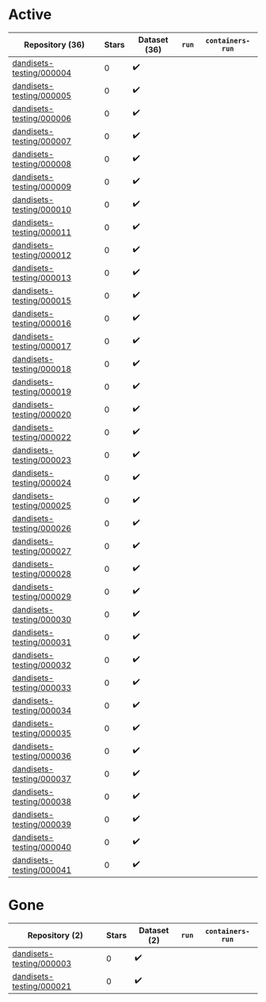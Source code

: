 # Active
| Repository (36) | Stars | Dataset (36) | `run` | `containers-run` |
| --- | --- | --- | --- | --- |
| [dandisets-testing/000004](https://github.com/dandisets-testing/000004) | 0 | :heavy_check_mark: |  |  |
| [dandisets-testing/000005](https://github.com/dandisets-testing/000005) | 0 | :heavy_check_mark: |  |  |
| [dandisets-testing/000006](https://github.com/dandisets-testing/000006) | 0 | :heavy_check_mark: |  |  |
| [dandisets-testing/000007](https://github.com/dandisets-testing/000007) | 0 | :heavy_check_mark: |  |  |
| [dandisets-testing/000008](https://github.com/dandisets-testing/000008) | 0 | :heavy_check_mark: |  |  |
| [dandisets-testing/000009](https://github.com/dandisets-testing/000009) | 0 | :heavy_check_mark: |  |  |
| [dandisets-testing/000010](https://github.com/dandisets-testing/000010) | 0 | :heavy_check_mark: |  |  |
| [dandisets-testing/000011](https://github.com/dandisets-testing/000011) | 0 | :heavy_check_mark: |  |  |
| [dandisets-testing/000012](https://github.com/dandisets-testing/000012) | 0 | :heavy_check_mark: |  |  |
| [dandisets-testing/000013](https://github.com/dandisets-testing/000013) | 0 | :heavy_check_mark: |  |  |
| [dandisets-testing/000015](https://github.com/dandisets-testing/000015) | 0 | :heavy_check_mark: |  |  |
| [dandisets-testing/000016](https://github.com/dandisets-testing/000016) | 0 | :heavy_check_mark: |  |  |
| [dandisets-testing/000017](https://github.com/dandisets-testing/000017) | 0 | :heavy_check_mark: |  |  |
| [dandisets-testing/000018](https://github.com/dandisets-testing/000018) | 0 | :heavy_check_mark: |  |  |
| [dandisets-testing/000019](https://github.com/dandisets-testing/000019) | 0 | :heavy_check_mark: |  |  |
| [dandisets-testing/000020](https://github.com/dandisets-testing/000020) | 0 | :heavy_check_mark: |  |  |
| [dandisets-testing/000022](https://github.com/dandisets-testing/000022) | 0 | :heavy_check_mark: |  |  |
| [dandisets-testing/000023](https://github.com/dandisets-testing/000023) | 0 | :heavy_check_mark: |  |  |
| [dandisets-testing/000024](https://github.com/dandisets-testing/000024) | 0 | :heavy_check_mark: |  |  |
| [dandisets-testing/000025](https://github.com/dandisets-testing/000025) | 0 | :heavy_check_mark: |  |  |
| [dandisets-testing/000026](https://github.com/dandisets-testing/000026) | 0 | :heavy_check_mark: |  |  |
| [dandisets-testing/000027](https://github.com/dandisets-testing/000027) | 0 | :heavy_check_mark: |  |  |
| [dandisets-testing/000028](https://github.com/dandisets-testing/000028) | 0 | :heavy_check_mark: |  |  |
| [dandisets-testing/000029](https://github.com/dandisets-testing/000029) | 0 | :heavy_check_mark: |  |  |
| [dandisets-testing/000030](https://github.com/dandisets-testing/000030) | 0 | :heavy_check_mark: |  |  |
| [dandisets-testing/000031](https://github.com/dandisets-testing/000031) | 0 | :heavy_check_mark: |  |  |
| [dandisets-testing/000032](https://github.com/dandisets-testing/000032) | 0 | :heavy_check_mark: |  |  |
| [dandisets-testing/000033](https://github.com/dandisets-testing/000033) | 0 | :heavy_check_mark: |  |  |
| [dandisets-testing/000034](https://github.com/dandisets-testing/000034) | 0 | :heavy_check_mark: |  |  |
| [dandisets-testing/000035](https://github.com/dandisets-testing/000035) | 0 | :heavy_check_mark: |  |  |
| [dandisets-testing/000036](https://github.com/dandisets-testing/000036) | 0 | :heavy_check_mark: |  |  |
| [dandisets-testing/000037](https://github.com/dandisets-testing/000037) | 0 | :heavy_check_mark: |  |  |
| [dandisets-testing/000038](https://github.com/dandisets-testing/000038) | 0 | :heavy_check_mark: |  |  |
| [dandisets-testing/000039](https://github.com/dandisets-testing/000039) | 0 | :heavy_check_mark: |  |  |
| [dandisets-testing/000040](https://github.com/dandisets-testing/000040) | 0 | :heavy_check_mark: |  |  |
| [dandisets-testing/000041](https://github.com/dandisets-testing/000041) | 0 | :heavy_check_mark: |  |  |

# Gone
| Repository (2) | Stars | Dataset (2) | `run` | `containers-run` |
| --- | --- | --- | --- | --- |
| [dandisets-testing/000003](https://github.com/dandisets-testing/000003) | 0 | :heavy_check_mark: |  |  |
| [dandisets-testing/000021](https://github.com/dandisets-testing/000021) | 0 | :heavy_check_mark: |  |  |
